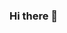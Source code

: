 ### Hi there 👋

<!--
**sametili/sametili** is a ✨ _special_ ✨ repository because its `README.md` (this file) appears on your GitHub profile.

Here are some ideas to get you started:

- 🔭 I’m currently working on ...
- 🌱 I’m currently learning ...
- 👯 I’m looking to collaborate on ...
- 🤔 I’m looking for help with ...
- 💬 Ask me about ...
- 📫 How to reach me:https://www.linkedin.com/in/samet-ili-3s34343434/
- 😄 Pronouns: ...
- ⚡ Fun fact: ...
-->
